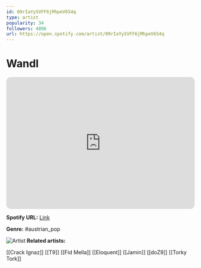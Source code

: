 ```yaml
---
id: 09rIaYySVFF6jMhpeV654q
type: artist
popularity: 34
followers: 4896
url: https://open.spotify.com/artist/09rIaYySVFF6jMhpeV654q
---
```

# Wandl

<iframe style="border-radius:12px" src="https://open.spotify.com/embed/artist/09rIaYySVFF6jMhpeV654q" width="100%" height="352" frameBorder="0" allowfullscreen="" allow="autoplay; clipboard-write; encrypted-media; fullscreen; picture-in-picture" loading="lazy"></iframe>

**Spotify URL:** [Link](https://open.spotify.com/artist/09rIaYySVFF6jMhpeV654q)

**Genre:**  #austrian_pop

![Artist](https://i.scdn.co/image/ab6761610000e5ebe119f049f476c7a443c04aec)
**Related artists:**

[[Crack Ignaz]]
[[T9]]
[[Fid Mella]]
[[Eloquent]]
[[Jamin]]
[[doZ9]]
[[Torky Tork]]
